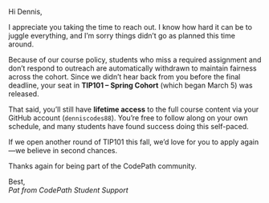 Hi Dennis,

I appreciate you taking the time to reach out. I know how hard it can be to juggle everything, and I’m sorry things didn’t go as planned this time around.

Because of our course policy, students who miss a required assignment and don’t respond to outreach are automatically withdrawn to maintain fairness across the cohort. Since we didn’t hear back from you before the final deadline, your seat in **TIP101 – Spring Cohort** (which began March 5) was released.

That said, you’ll still have **lifetime access** to the full course content via your GitHub account (`denniscodes88`). You’re free to follow along on your own schedule, and many students have found success doing this self-paced.

If we open another round of TIP101 this fall, we’d love for you to apply again—we believe in second chances.

Thanks again for being part of the CodePath community.

Best,  
*Pat from CodePath Student Support*
